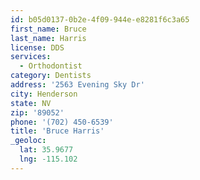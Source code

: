 ```yaml
---
id: b05d0137-0b2e-4f09-944e-e8281f6c3a65
first_name: Bruce
last_name: Harris
license: DDS
services:
  - Orthodontist
category: Dentists
address: '2563 Evening Sky Dr'
city: Henderson
state: NV
zip: '89052'
phone: '(702) 450-6539'
title: 'Bruce Harris'
_geoloc:
  lat: 35.9677
  lng: -115.102
---
```

